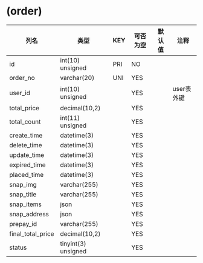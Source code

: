 # (order)
| 列名 | 类型 | KEY | 可否为空 | 默认值 | 注释 |
| ---- | ---- | ---- | ---- | ---- | ----  |
| id | int(10) unsigned | PRI | NO |  |  |
| order_no | varchar(20) | UNI | YES |  |  |
| user_id | int(10) unsigned |  | YES |  | user表外键 |
| total_price | decimal(10,2) |  | YES |  |  |
| total_count | int(11) unsigned |  | YES |  |  |
| create_time | datetime(3) |  | YES |  |  |
| delete_time | datetime(3) |  | YES |  |  |
| update_time | datetime(3) |  | YES |  |  |
| expired_time | datetime(3) |  | YES |  |  |
| placed_time | datetime(3) |  | YES |  |  |
| snap_img | varchar(255) |  | YES |  |  |
| snap_title | varchar(255) |  | YES |  |  |
| snap_items | json |  | YES |  |  |
| snap_address | json |  | YES |  |  |
| prepay_id | varchar(255) |  | YES |  |  |
| final_total_price | decimal(10,2) |  | YES |  |  |
| status | tinyint(3) unsigned |  | YES |  |  |